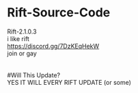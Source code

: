 # Rift-Source-Code
Rift-2.1.0.3
<br>
i like rift
<br>
https://discord.gg/7DzKEqHekW<br> join or gay
<br><br><br>
#Will This Update?
<br>
YES IT WILL EVERY RIFT UPDATE (or some)
